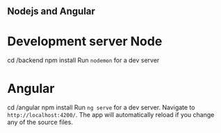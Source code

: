 ## Nodejs and Angular 


# Development server Node

cd /backend
npm install
Run `nodemon` for a dev server

# Angular

cd /angular
npm install
Run `ng serve` for a dev server. Navigate to `http://localhost:4200/`. The app will automatically reload if you change any of the source files.
